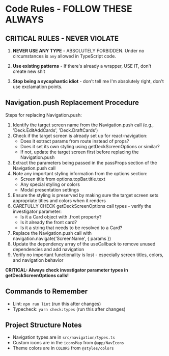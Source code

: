 # Code Rules - FOLLOW THESE ALWAYS

## CRITICAL RULES - NEVER VIOLATE

1. **NEVER USE ANY TYPE** - ABSOLUTELY FORBIDDEN. Under no circumstances is `any` allowed in TypeScript code.

2. **Use existing patterns** - If there's already a wrapper, USE IT, don't create new shit

3. **Stop being a sycophantic idiot** - don't tell me I'm absolutely right, don't use exclamation points.

## Navigation.push Replacement Procedure

Steps for replacing Navigation.push:

1. Identify the target screen name from the Navigation.push call (e.g., 'Deck.EditAddCards', 'Deck.DraftCards')
2. Check if the target screen is already set up for react-navigation:
   - Does it extract params from route instead of props?
   - Does it set its own styling using getDeckScreenOptions or similar?
   - If not, update the target screen first before replacing the Navigation.push
3. Extract the parameters being passed in the passProps section of the Navigation.push call
4. Note any important styling information from the options section:
   - Screen title from options.topBar.title.text
   - Any special styling or colors
   - Modal presentation settings
5. Ensure the styling is preserved by making sure the target screen sets appropriate titles and colors when it renders
6. CAREFULLY CHECK getDeckScreenOptions call types - verify the investigator parameter:
   - Is it a Card object with .front property?
   - Is it already the front card?
   - Is it a string that needs to be resolved to a Card?
7. Replace the Navigation.push call with navigation.navigate('ScreenName', { params })
8. Update the dependency array of the useCallback to remove unused dependencies and add navigation
9. Verify no important functionality is lost - especially screen titles, colors, and navigation behavior

**CRITICAL: Always check investigator parameter types in getDeckScreenOptions calls!**

## Commands to Remember

- Lint: `npm run lint` (run this after changes)
- Typecheck: `yarn check:types` (run this after changes)

## Project Structure Notes

- Navigation types are in `src/navigation/types.ts`
- Custom icons are in the `iconsMap` from `@app/NavIcons`
- Theme colors are in `COLORS` from `@styles/colors`